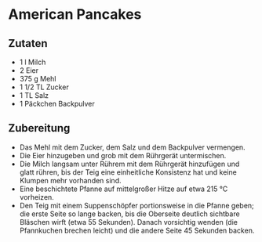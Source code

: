 # American Pancakes

## Zutaten
 + 1 l Milch
 + 2 Eier
 + 375 g Mehl
 + 1 1/2 TL Zucker
 + 1 TL Salz
 + 1 Päckchen Backpulver


## Zubereitung
 + Das Mehl mit dem Zucker, dem Salz und dem Backpulver vermengen.
 + Die Eier hinzugeben und grob mit dem Rührgerät untermischen.
 + Die Milch langsam unter Rührem mit dem Rührgerät hinzufügen und glatt
   rühren, bis der Teig eine einheitliche Konsistenz hat und keine Klumpen
   mehr vorhanden sind.
 + Eine beschichtete Pfanne auf mittelgroßer Hitze auf etwa 215 °C
   vorheizen.
 + Den Teig mit einem Suppenschöpfer portionsweise in die Pfanne geben; die
   erste Seite so lange backen, bis die Oberseite deutlich sichtbare
   Bläschen wirft (etwa 55 Sekunden). Danach vorsichtig wenden (die
   Pfannkuchen brechen leicht) und die andere Seite 45 Sekunden backen.
